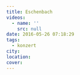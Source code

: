 ```yaml
---
title: Eschenbach
videos:
  - name: ''
    src: null
date: 2016-05-26 07:18:29
tags:
  - konzert
city:
location:
cover:
---
```

